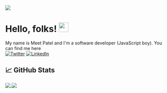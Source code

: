 <a href="https://www.amazon.in/Advanced-JavaScript-Visualized-Meet-Patel-ebook/dp/B08SNXC66S/" target="_blank">
  <img align="center" src="https://m.media-amazon.com/images/I/41AQxY22PxL.jpg" />
</a>

# Hello, folks! <img src="https://raw.githubusercontent.com/MartinHeinz/MartinHeinz/master/wave.gif" width="30px">

My name is Meet Patel and I'm a software developer (JavaScript boy). You can find me here 
<br />
[![Twitter][twitter-shield]][twitter-url] [![LinkedIn][linkedin-shield]][linkedin-url]

## &#x1f4c8; GitHub Stats


<a href="https://github.com/MartinHeinz/MartinHeinz">
  <img align="center" src="https://github-readme-stats.vercel.app/api?username=mpmeetpatel&show_icons=true&line_height=27&count_private=true&title_color=ffffff&icon_color=000&bg_color=1c1c1c%22%20alt=%22Martin%27s%20GitHub%20Stats" />
</a> 
<a href="https://github.com/MartinHeinz/MartinHeinz">
  <img align="center" src="https://github-readme-stats.vercel.app/api/top-langs/?username=mpmeetpatel&hide=html,css&title_color=ffffff&text_color=c9cacc&icon_color=2bbc8a&bg_color=1d1f21" />
</a>
<!-- links to your social media accounts -->

[1]: https://twitter.com/___meetpatel___
[2]: https://github.com/mpmeetpatel
[3]: https://www.linkedin.com/in/meetpatel-professional/

[linkedin-url]: https://www.linkedin.com/in/meetpatel-professional/
[twitter-url]: https://twitter.com/___meetpatel___

[linkedin-shield]: https://img.shields.io/badge/-LinkedIn-black.svg?style=for-the-badge&logo=linkedin&colorB=555
[twitter-shield]: https://img.shields.io/badge/-Twitter-black.svg?style=for-the-badge&logo=twitter&colorB=555
